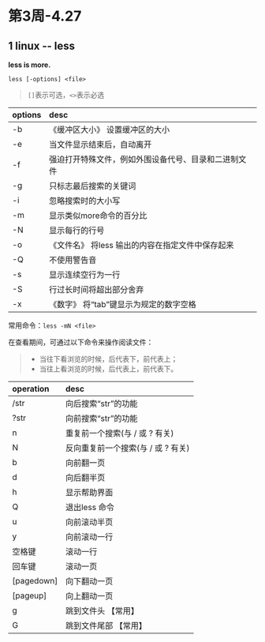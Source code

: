 # 第3周-4.27

## 1 linux -- less

**less is more.**

`less [-options] <file>`

>`[]`表示可选，`<>`表示必选

options|desc
:-|:-
-b |《缓冲区大小》 设置缓冲区的大小
-e |当文件显示结束后，自动离开
-f |强迫打开特殊文件，例如外围设备代号、目录和二进制文件
-g |只标志最后搜索的关键词
-i |忽略搜索时的大小写
-m |显示类似more命令的百分比
-N |显示每行的行号
-o |《文件名》 将less 输出的内容在指定文件中保存起来
-Q |不使用警告音
-s |显示连续空行为一行
-S |行过长时间将超出部分舍弃
-x |《数字》 将“tab”键显示为规定的数字空格

常用命令：`less -mN <file>`

在查看期间，可通过以下命令来操作阅读文件：

>* 当往下看浏览的时候，后代表下，前代表上；
>* 当往上看浏览的时候，后代表上，前代表下。

operation|desc
:-|:-
/str|向后搜索“str”的功能
?str|向前搜索“str”的功能
n|重复前一个搜索(与 / 或 ? 有关)
N|反向重复前一个搜索(与 / 或 ? 有关)
b |向前翻一页
d |向后翻半页
h |显示帮助界面
Q |退出less 命令
u |向前滚动半页
y |向前滚动一行
空格键 |滚动一行
回车键 |滚动一页
[pagedown]| 向下翻动一页
[pageup]| 向上翻动一页
g |跳到文件头 【常用】
G |跳到文件尾部 【常用】